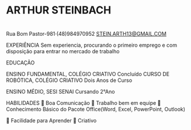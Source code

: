 # ARTHUR STEINBACH <h1>

Rua Bom Pastor-981·(48)984970952
STEIN.ARTH13@GMAIL.COM

EXPERIÊNCIA
Sem experiencia, procurando o primeiro emprego e com disposição para entrar no mercado de
trabalho

EDUCAÇÃO

ENSINO FUNDAMENTAL, COLÉGIO CRIATIVO
Concluído
CURSO DE ROBÓTICA, COLÉGIO CRIATIVO
Dois Anos de Curso

ENSINO MÉDIO, SESI SENAI
Cursando 2°Ano

HABILIDADES
 Boa Comunicação
 Trabalho bem em equipe
 Conhecimento Básico do Pacote
Office(Word, Excel, PowerPoint, Outlook)

 Facilidade para Aprender
 Criativo
